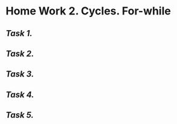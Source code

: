 # **Home Work 2. Сycles. For-while**
## *Task 1.*

## *Task 2.*

## *Task 3.*

## *Task 4.*

## *Task 5.*
